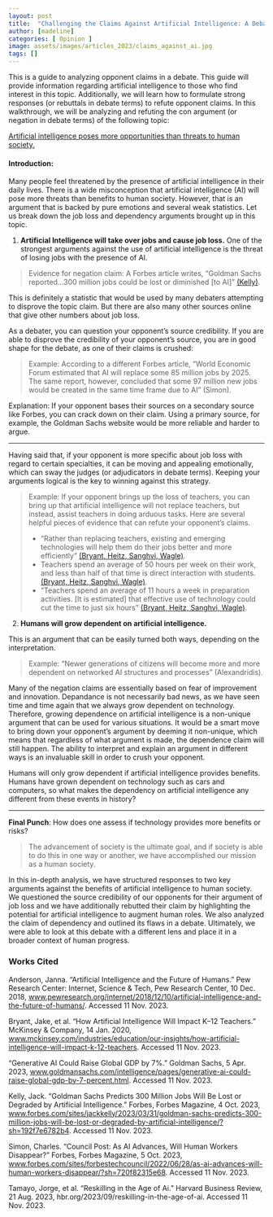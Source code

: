 ```yaml
---
layout: post
title:  "Challenging the Claims Against Artificial Intelligence: A Debate-Style Analysis"
author: [madeline]
categories: [ Opinion ]
image: assets/images/articles_2023/claims_against_ai.jpg
tags: []
---
```


This is a guide to analyzing opponent claims in a debate. This guide will provide information regarding artificial intelligence to those who find interest in this topic. Additionally, we will learn how to formulate strong responses (or rebuttals in debate terms) to refute opponent claims. In this walkthrough, we will be analyzing and refuting the con argument (or negation in debate terms) of the following topic:

<u>Artificial intelligence poses more opportunities than threats to human society.</u>

#### Introduction:

Many people feel threatened by the presence of artificial intelligence in their daily lives. There is a wide misconception that artificial intelligence (AI) will pose more threats than benefits to human society. However, that is an argument that is backed by pure emotions and several weak statistics. Let us break down the job loss and dependency arguments brought up in this topic. 

1. **Artificial Intelligence will take over jobs and cause job loss.**
One of the strongest arguments against the use of artificial intelligence is the threat of losing jobs with the presence of AI. 
> Evidence for negation claim: A Forbes article writes, “Goldman Sachs reported…300 million jobs could be lost or diminished [to AI]” [(Kelly)](https://www.forbes.com/sites/jackkelly/2023/03/31/goldman-sachs-predicts-300-million-jobs-will-be-lost-or-degraded-by-artificial-intelligence/?sh=192f7e6782b4).

This is definitely a statistic that would be used by many debaters attempting to disprove the topic claim. But there are also many other sources online that give other numbers about job loss. 

As a debater, you can question your opponent’s source credibility. If you are able to disprove the credibility of your opponent’s source, you are in good shape for the debate, as one of their claims is crushed:

> Example: According to a different Forbes article, “World Economic Forum estimated that AI will replace some 85 million jobs by 2025. The same report, however, concluded that some 97 million new jobs would be created in the same time frame due to AI” (Simon).

Explanation: If your opponent bases their sources on a secondary source like Forbes, you can crack down on their claim. Using a primary source, for example, the Goldman Sachs website would be more reliable and harder to argue. 

---

Having said that, if your opponent is more specific about job loss with regard to certain specialties, it can be moving and appealing emotionally, which can sway the judges (or adjudicators in debate terms). Keeping your arguments logical is the key to winning against this strategy. 
> Example: If your opponent brings up the loss of teachers, you can bring up that artificial intelligence will not replace teachers, but instead, assist teachers in doing arduous tasks. Here are several helpful pieces of evidence that can refute your opponent’s claims. 
> - “Rather than replacing teachers, existing and emerging technologies will help them do their jobs better and more efficiently” [(Bryant, Heitz, Sanghvi, Wagle)](https://www.mckinsey.com/industries/education/our-insights/how-artificial-intelligence-will-impact-k-12-teachers). 
> - Teachers spend an average of 50 hours per week on their work, and less than half of that time is direct interaction with students. [(Bryant, Heitz, Sanghvi, Wagle)](https://www.mckinsey.com/industries/education/our-insights/how-artificial-intelligence-will-impact-k-12-teachers). 
> - “Teachers spend an average of 11 hours a week in preparation activities. [It is estimated] that effective use of technology could cut the time to just six hours” [(Bryant, Heitz, Sanghvi, Wagle)](https://www.mckinsey.com/industries/education/our-insights/how-artificial-intelligence-will-impact-k-12-teachers). 

2. **Humans will grow dependent on artificial intelligence.**

This is an argument that can be easily turned both ways, depending on the interpretation. 

> Example: “Newer generations of citizens will become more and more dependent on networked AI structures and processes” (Alexandridis).

Many of the negation claims are essentially based on fear of improvement and innovation. Depandance is not necessarily bad news, as we have seen time and time again that we always grow dependent on technology. Therefore, growing dependence on artificial intelligence is a non-unique argument that can be used for various situations. It would be a smart move to bring down your opponent’s argument by deeming it non-unique, which means that regardless of what argument is made, the dependence claim will still happen. The ability to interpret and explain an argument in different ways is an invaluable skill in order to crush your opponent.

Humans will only grow dependent if artificial intelligence provides benefits. Humans have grown dependent on technology such as cars and computers, so what makes the dependency on artificial intelligence any different from these events in history? 

---

**Final Punch**: How does one assess if technology provides more benefits or risks? 

> The advancement of society is the ultimate goal, and if society is able to do this in one way or another, we have accomplished our mission as a human society. 

In this in-depth analysis, we have structured responses to two key arguments against the benefits of artificial intelligence to human society. We questioned the source credibility of our opponents for their argument of job loss and we have additionally rebutted their claim by highlighting the potential for artificial intelligence to augment human roles. We also analyzed the claim of dependency and outlined its flaws in a debate. Ultimately, we were able to look at this debate with a different lens and place it in a broader context of human progress. 


### Works Cited

Anderson, Janna. “Artificial Intelligence and the Future of Humans.” Pew Research Center: Internet, Science &amp; Tech, Pew Research Center, 10 Dec. 2018, www.pewresearch.org/internet/2018/12/10/artificial-intelligence-and-the-future-of-humans/. Accessed 11 Nov. 2023.

Bryant, Jake, et al. “How Artificial Intelligence Will Impact K–12 Teachers.” McKinsey &amp; Company, 14 Jan. 2020, www.mckinsey.com/industries/education/our-insights/how-artificial-intelligence-will-impact-k-12-teachers. Accessed 11 Nov. 2023.

“Generative AI Could Raise Global GDP by 7%.” Goldman Sachs, 5 Apr. 2023, www.goldmansachs.com/intelligence/pages/generative-ai-could-raise-global-gdp-by-7-percent.html. Accessed 11 Nov. 2023.

Kelly, Jack. “Goldman Sachs Predicts 300 Million Jobs Will Be Lost or Degraded by Artificial Intelligence.” Forbes, Forbes Magazine, 4 Oct. 2023, www.forbes.com/sites/jackkelly/2023/03/31/goldman-sachs-predicts-300-million-jobs-will-be-lost-or-degraded-by-artificial-intelligence/?sh=192f7e6782b4. Accessed 11 Nov. 2023.

Simon, Charles. “Council Post: As AI Advances, Will Human Workers Disappear?” Forbes, Forbes Magazine, 5 Oct. 2023, www.forbes.com/sites/forbestechcouncil/2022/06/28/as-ai-advances-will-human-workers-disappear/?sh=720f82315e68. Accessed 11 Nov. 2023.

Tamayo, Jorge, et al. “Reskilling in the Age of Ai.” Harvard Business Review, 21 Aug. 2023, hbr.org/2023/09/reskilling-in-the-age-of-ai. Accessed 11 Nov. 2023.

